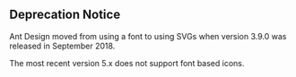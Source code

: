 ## Deprecation Notice

Ant Design moved from using a font to using SVGs when version 3.9.0 was released in September 2018.

The most recent version 5.x does not support font based icons.

